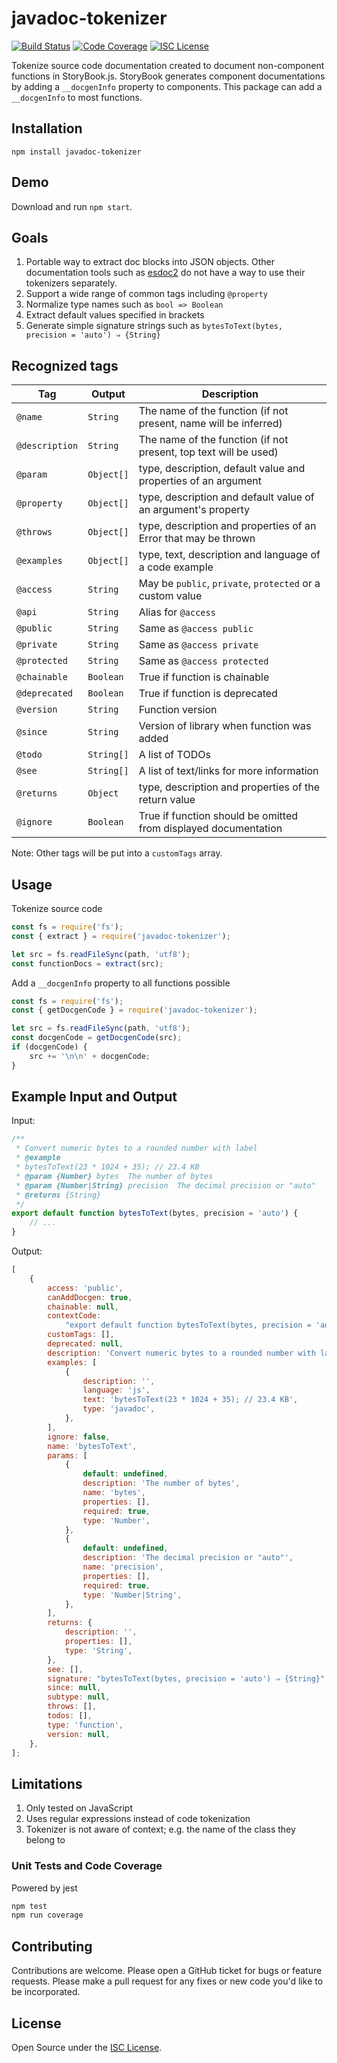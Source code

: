 # javadoc-tokenizer

[![Build Status](https://travis-ci.com/kensnyder/javadoc-tokenizer.svg?branch=master&v=0.9.4)](https://travis-ci.com/kensnyder/javadoc-tokenizer)
[![Code Coverage](https://codecov.io/gh/kensnyder/javadoc-tokenizer/branch/master/graph/badge.svg?v=0.9.4)](https://codecov.io/gh/kensnyder/javadoc-tokenizer)
[![ISC License](https://img.shields.io/npm/l/javadoc-tokenizer.svg?v=0)](https://opensource.org/licenses/ISC)

Tokenize source code documentation created to document non-component functions
in StoryBook.js. StoryBook generates component documentations by adding a
`__docgenInfo` property to components. This package can add a `__docgenInfo` to
most functions.

## Installation

`npm install javadoc-tokenizer`

## Demo

Download and run `npm start`.

## Goals

1. Portable way to extract doc blocks into JSON objects. Other documentation
   tools such as [esdoc2](https://npmjs.com/package/esdoc2) do not have a way to
   use their tokenizers separately.
1. Support a wide range of common tags including `@property`
1. Normalize type names such as `bool => Boolean`
1. Extract default values specified in brackets
1. Generate simple signature strings such as
   `bytesToText(bytes, precision = 'auto') ⇒ {String}`

## Recognized tags

| Tag            | Output     | Description                                                      |
| -------------- | ---------- | ---------------------------------------------------------------- |
| `@name`        | `String`   | The name of the function (if not present, name will be inferred) |
| `@description` | `String`   | The name of the function (if not present, top text will be used) |
| `@param`       | `Object[]` | type, description, default value and properties of an argument   |
| `@property`    | `Object[]` | type, description and default value of an argument's property    |
| `@throws`      | `Object[]` | type, description and properties of an Error that may be thrown  |
| `@examples`    | `Object[]` | type, text, description and language of a code example           |
| `@access`      | `String`   | May be `public`, `private`, `protected` or a custom value        |
| `@api`         | `String`   | Alias for `@access`                                              |
| `@public`      | `String`   | Same as `@access public`                                         |
| `@private`     | `String`   | Same as `@access private`                                        |
| `@protected`   | `String`   | Same as `@access protected`                                      |
| `@chainable`   | `Boolean`  | True if function is chainable                                    |
| `@deprecated`  | `Boolean`  | True if function is deprecated                                   |
| `@version`     | `String`   | Function version                                                 |
| `@since`       | `String`   | Version of library when function was added                       |
| `@todo`        | `String[]` | A list of TODOs                                                  |
| `@see`         | `String[]` | A list of text/links for more information                        |
| `@returns`     | `Object`   | type, description and properties of the return value             |
| `@ignore`      | `Boolean`  | True if function should be omitted from displayed documentation  |

Note: Other tags will be put into a `customTags` array.

## Usage

Tokenize source code

```js
const fs = require('fs');
const { extract } = require('javadoc-tokenizer');

let src = fs.readFileSync(path, 'utf8');
const functionDocs = extract(src);
```

Add a `__docgenInfo` property to all functions possible

```js
const fs = require('fs');
const { getDocgenCode } = require('javadoc-tokenizer');

let src = fs.readFileSync(path, 'utf8');
const docgenCode = getDocgenCode(src);
if (docgenCode) {
	src += '\n\n' + docgenCode;
}
```

## Example Input and Output

Input:

```js
/**
 * Convert numeric bytes to a rounded number with label
 * @example
 * bytesToText(23 * 1024 + 35); // 23.4 KB
 * @param {Number} bytes  The number of bytes
 * @param {Number|String} precision  The decimal precision or "auto"
 * @returns {String}
 */
export default function bytesToText(bytes, precision = 'auto') {
	// ...
}
```

Output:

```js
[
	{
		access: 'public',
		canAddDocgen: true,
		chainable: null,
		contextCode:
			"export default function bytesToText(bytes, precision = 'auto')",
		customTags: [],
		deprecated: null,
		description: 'Convert numeric bytes to a rounded number with label',
		examples: [
			{
				description: '',
				language: 'js',
				text: 'bytesToText(23 * 1024 + 35); // 23.4 KB',
				type: 'javadoc',
			},
		],
		ignore: false,
		name: 'bytesToText',
		params: [
			{
				default: undefined,
				description: 'The number of bytes',
				name: 'bytes',
				properties: [],
				required: true,
				type: 'Number',
			},
			{
				default: undefined,
				description: 'The decimal precision or "auto"',
				name: 'precision',
				properties: [],
				required: true,
				type: 'Number|String',
			},
		],
		returns: {
			description: '',
			properties: [],
			type: 'String',
		},
		see: [],
		signature: "bytesToText(bytes, precision = 'auto') ⇒ {String}",
		since: null,
		subtype: null,
		throws: [],
		todos: [],
		type: 'function',
		version: null,
	},
];
```

## Limitations

1. Only tested on JavaScript
1. Uses regular expressions instead of code tokenization
1. Tokenizer is not aware of context; e.g. the name of the class they belong to

### Unit Tests and Code Coverage

Powered by jest

```bash
npm test
npm run coverage
```

## Contributing

Contributions are welcome. Please open a GitHub ticket for bugs or feature
requests. Please make a pull request for any fixes or new code you'd like to be
incorporated.

## License

Open Source under the [ISC License](https://opensource.org/licenses/ISC).
